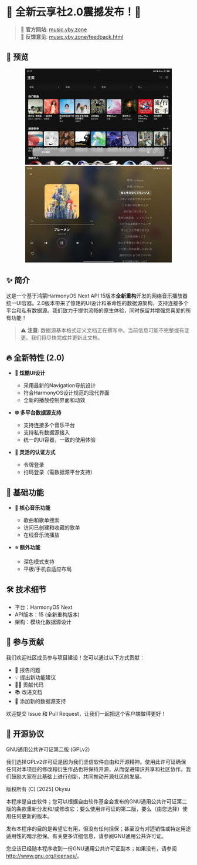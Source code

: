# 🎉 全新云享社2.0震撼发布！🚀

> 📌 **官方网站**: [music.yby.zone](https://music.yby.zone)  
> 📢 **反馈意见**: [music.yby.zone/feedback.html](https://music.yby.zone/feedback.html)

## 📱 预览
<div align="center">
    <img src="images/a961b09d3d994f1e21d1727d7b1ab80f_720.jpg" width="400"/>
    <img src="images/3b7094c31415a3db0a0f9b2aa741b61c_720.jpg"  width="400"/>
</div>

## ✨ 简介
这是一个基于鸿蒙HarmonyOS Next API 15版本**全新重构**开发的网络音乐播放器统一UI容器。2.0版本带来了惊艳的UI设计和革命性的数据源架构，支持连接多个平台和私有数据源。我们致力于提供流畅的原生体验，同时保留并增强您喜爱的所有功能！

> ⚠️ **注意**: 数据源基本格式定义文档正在撰写中。当前信息可能不完整或有变更。我们将尽快完成并更新此文档。

## 🔥 全新特性 (2.0)
- **🎨 炫酷UI设计**
    - 采用最新的Navigation导航设计
    - 符合HarmonyOS设计规范的现代界面
    - 全新的播放控制界面和动效

- **🌐 多平台数据源支持**
    - 支持连接多个音乐平台
    - 支持私有数据源接入
    - 统一的UI容器，一致的使用体验

- **🔐 灵活的认证方式**
    - 令牌登录
    - 扫码登录（需数据源平台支持）

## 🎵 基础功能
- **💯 核心音乐功能**
    - 歌曲和歌单搜索
    - 访问已创建和收藏的歌单
    - 在线音乐流播放

- **⭐ 额外功能**
    - 深色模式支持
    - 平板/手机自适应布局

## 🛠️ 技术细节
- 平台：HarmonyOS Next
- API版本：15 (全新重构版本)
- 架构：模块化数据源设计

## 🤝 参与贡献
我们欢迎社区成员参与项目建设！您可以通过以下方式贡献：
- 📝 报告问题
- 💡 提出新功能建议
- 👨‍💻 贡献代码
- 📚 改进文档
- 🔌 添加新的数据源支持

欢迎提交 Issue 和 Pull Request，让我们一起把这个客户端做得更好！

## 📜 开源协议
GNU通用公共许可证第二版 (GPLv2)

我们选择GPLv2许可证是因为我们坚信软件自由和开源精神。使用此许可证确保任何对本项目的修改和衍生作品也将保持开源，从而促进知识共享和社区协作。我们鼓励大家在此基础上进行创新，共同推动开源社区的发展。

版权所有 (C) [2025] Okysu

本程序是自由软件；您可以根据自由软件基金会发布的GNU通用公共许可证第二版的条款重新分发和/或修改它；要么使用许可证的第二版，要么（由您选择）使用任何更新的版本。

发布本程序的目的是希望它有用，但没有任何担保；甚至没有对适销性或特定用途适用性的暗示担保。有关更多详细信息，请参阅GNU通用公共许可证。

您应该已经随本程序收到一份GNU通用公共许可证副本；如果没有，请参阅<http://www.gnu.org/licenses/>。
